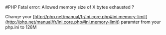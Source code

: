 <!--
authors: [Patrick Plichart]
created_at: 2016-03-03
-->

#PHP Fatal error:  Allowed memory size of X bytes exhausted ? 

Change your [http://php.net/manual/fr/ini.core.php#ini.memory-limit](http://php.net/manual/fr/ini.core.php#ini.memory-limit) paramter from your php.ini to 128M